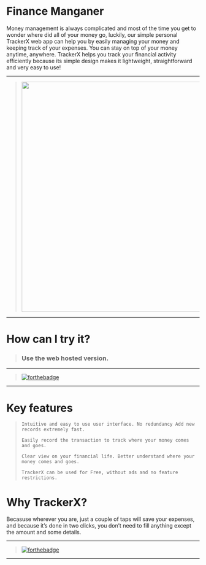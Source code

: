 # Finance Manganer 

Money management is always complicated and most of the time you get to wonder where did all of your money go, luckily, our simple personal TrackerX web app can help you by easily managing your money and keeping track of your expenses. You can stay on top of your money anytime, anywhere. TrackerX helps you track your financial activity efficiently because its simple design makes it lightweight, straightforward and very easy to use! 

---

> <img src="https://images.unsplash.com/photo-1575472782454-230f8dd14bd7?ixlib=rb-1.2.1&auto=format&fit=crop&w=1050&q=80" width="600"  />

---

# How can I try it?

> ### Use the web hosted version.

---

> [![forthebadge](https://forthebadge.com/images/badges/check-it-out.svg)](https://debugleader.github.io/TrackerX)

---

# Key features
> ```
> Intuitive and easy to use user interface. No redundancy Add new records extremely fast.
> ```
> ```
> Easily record the transaction to track where your money comes and goes.
> ```
> ```
> Clear view on your financial life. Better understand where your money comes and goes.
> ```
> ```
> TrackerX can be used for Free, without ads and no feature restrictions.
> ```

# Why TrackerX?

Becasuse wherever you are, just a couple of taps will save your expenses, and because it’s done in two clicks, you don’t need to fill anything except the amount and some details.
 
---

> [![forthebadge](https://forthebadge.com/images/badges/built-with-love.svg)](https://debugleader.github.io)

---
